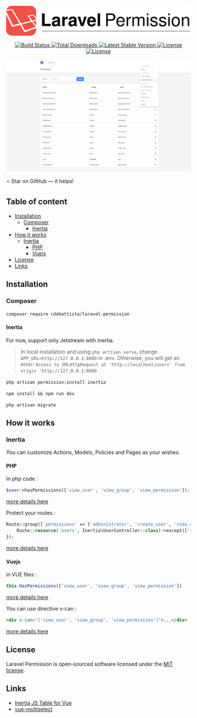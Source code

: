 <p align="center"><img src="https://github.com/cdebattista/laravel-permission-js/raw/master/logo.svg"></p>

<p align="center">
    <a href="https://github.com/cdebattista/laravel-permission/actions">
        <img src="https://github.com/cdebattista/laravel-permission/workflows/tests/badge.svg" alt="Build Status">
    </a>
    <a href="https://packagist.org/packages/cdebattista/laravel-permission">
        <img src="https://img.shields.io/packagist/dt/cdebattista/laravel-permission" alt="Total Downloads">
    </a>
    <a href="https://packagist.org/packages/cdebattista/laravel-permission">
        <img src="https://img.shields.io/packagist/v/cdebattista/laravel-permission" alt="Latest Stable Version">
    </a>
    <a href="https://packagist.org/packages/cdebattista/laravel-permission">
        <img src="https://img.shields.io/packagist/l/cdebattista/laravel-permission" alt="License">
    </a>
    <a href="https://packagist.org/packages/cdebattista/laravel-permission">
        <img src="https://img.shields.io/codacy/grade/1fe9209ef4fa4d238a26336b9bef605e" alt="License">
    </a>
</p>

<img src="https://github.com/cdebattista/laravel-permission/raw/master/.github/img/permissions.png">

:star: Star on GitHub — it helps!

## Table of content

- [Installation](#installation)
    - [Composer](#composer)
        - [Inertia](#inertia)
- [How it works](#howitworks)
    - [Inertia](#howInertia)
        - [PHP](#howInertiaPHP)
        - [Vuejs](#howInertiaVuejs)
- [License](#license)
- [Links](#links)

## Installation
### Composer

`composer require cdebattista/laravel-permission`

#### Inertia
For now, support only Jetstream with Inertia.

>In local installation and using `php artisan serve`, 
>change `APP_URL=http://127.0.0.1:8000` in .env. Otherwise, you will get an error:
>`Access to XMLHttpRequest at 'http://localhost/users' from origin 'http://127.0.0.1:8000`

`php artisan permission:install inertia`

`npm install && npm run dev`

`php artisan migrate`

## How it works

### Inertia

You can customize Actions, Models, Policies and Pages as your wishes.

#### PHP
In php code :

```php
$user->hasPermissions(['view_user', 'view_group', 'view_permission']);
```
[more details here](stubs/app/Policies/PermissionPolicy.php)

Protect your routes :

```php
Route::group(['permissions' => ['administrator', 'create_user', 'view_user', 'edit_user', 'delete_user']], function (){
    Route::resource('users', Inertia\UserController::class)->except(['show']);
});
```
[more details here](routes/inertia.php)

#### Vuejs
in VUE files :

```javascript
this.HasPermissions(['view_user', 'view_group', 'view_permission'])
```
[more details here](stubs/inertia/resources/js/Pages/Permission/Index.vue)

You can use directive v-can :
```html
<div v-can="['view_user', 'view_group', 'view_permission']">...</div>
```
[more details here](stubs/inertia/resources/js/Pages/Permission/Edit.vue)

## License

Laravel Permission is open-sourced software licensed under the [MIT license](LICENSE.md).

## Links

* [Inertia JS Table for Vue](https://github.com/Harmonic/inertia-table-vue)
* [vue-multiselect](https://github.com/shentao/vue-multiselect)
